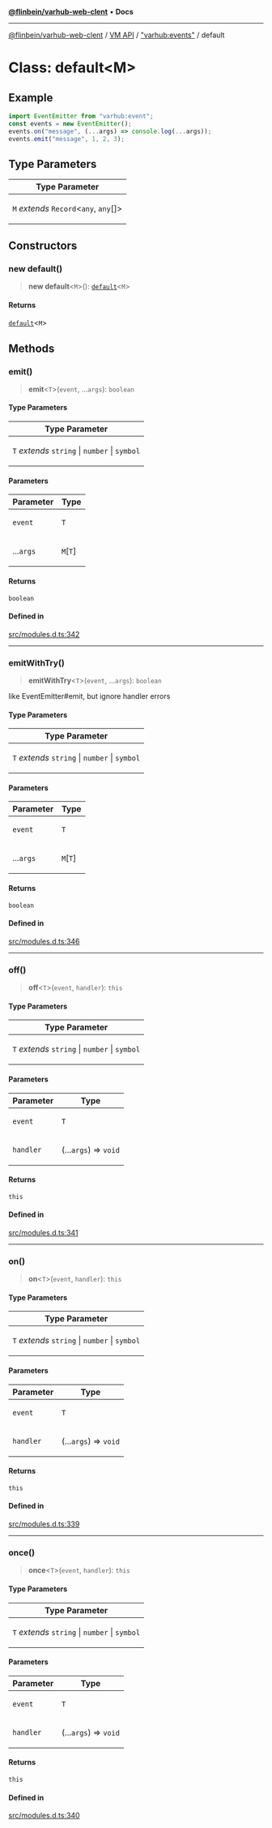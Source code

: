 [**@flinbein/varhub-web-clent**](../../../../README.md) • **Docs**

***

[@flinbein/varhub-web-clent](../../../../README.md) / [VM API](../../../README.md) / ["varhub:events"](../README.md) / default

# Class: default\<M\>

## Example

```javascript
import EventEmitter from "varhub:event";
const events = new EventEmitter();
events.on("message", (...args) => console.log(...args));
events.emit("message", 1, 2, 3);
```

## Type Parameters

<table>
<thead>
<tr>
<th>Type Parameter</th>
</tr>
</thead>
<tbody>
<tr>
<td>

`M` *extends* `Record`\<`any`, `any`[]\>

</td>
</tr>
</tbody>
</table>

## Constructors

### new default()

> **new default**\<`M`\>(): [`default`](default.md)\<`M`\>

#### Returns

[`default`](default.md)\<`M`\>

## Methods

### emit()

> **emit**\<`T`\>(`event`, ...`args`): `boolean`

#### Type Parameters

<table>
<thead>
<tr>
<th>Type Parameter</th>
</tr>
</thead>
<tbody>
<tr>
<td>

`T` *extends* `string` \| `number` \| `symbol`

</td>
</tr>
</tbody>
</table>

#### Parameters

<table>
<thead>
<tr>
<th>Parameter</th>
<th>Type</th>
</tr>
</thead>
<tbody>
<tr>
<td>

`event`

</td>
<td>

`T`

</td>
</tr>
<tr>
<td>

...`args`

</td>
<td>

`M`\[`T`\]

</td>
</tr>
</tbody>
</table>

#### Returns

`boolean`

#### Defined in

[src/modules.d.ts:342](https://github.com/flinbein/varhub-web-client/blob/03abd2bf517b76514fc1e5aae61e36810a87369c/src/modules.d.ts#L342)

***

### emitWithTry()

> **emitWithTry**\<`T`\>(`event`, ...`args`): `boolean`

like EventEmitter#emit, but ignore handler errors

#### Type Parameters

<table>
<thead>
<tr>
<th>Type Parameter</th>
</tr>
</thead>
<tbody>
<tr>
<td>

`T` *extends* `string` \| `number` \| `symbol`

</td>
</tr>
</tbody>
</table>

#### Parameters

<table>
<thead>
<tr>
<th>Parameter</th>
<th>Type</th>
</tr>
</thead>
<tbody>
<tr>
<td>

`event`

</td>
<td>

`T`

</td>
</tr>
<tr>
<td>

...`args`

</td>
<td>

`M`\[`T`\]

</td>
</tr>
</tbody>
</table>

#### Returns

`boolean`

#### Defined in

[src/modules.d.ts:346](https://github.com/flinbein/varhub-web-client/blob/03abd2bf517b76514fc1e5aae61e36810a87369c/src/modules.d.ts#L346)

***

### off()

> **off**\<`T`\>(`event`, `handler`): `this`

#### Type Parameters

<table>
<thead>
<tr>
<th>Type Parameter</th>
</tr>
</thead>
<tbody>
<tr>
<td>

`T` *extends* `string` \| `number` \| `symbol`

</td>
</tr>
</tbody>
</table>

#### Parameters

<table>
<thead>
<tr>
<th>Parameter</th>
<th>Type</th>
</tr>
</thead>
<tbody>
<tr>
<td>

`event`

</td>
<td>

`T`

</td>
</tr>
<tr>
<td>

`handler`

</td>
<td>

(...`args`) => `void`

</td>
</tr>
</tbody>
</table>

#### Returns

`this`

#### Defined in

[src/modules.d.ts:341](https://github.com/flinbein/varhub-web-client/blob/03abd2bf517b76514fc1e5aae61e36810a87369c/src/modules.d.ts#L341)

***

### on()

> **on**\<`T`\>(`event`, `handler`): `this`

#### Type Parameters

<table>
<thead>
<tr>
<th>Type Parameter</th>
</tr>
</thead>
<tbody>
<tr>
<td>

`T` *extends* `string` \| `number` \| `symbol`

</td>
</tr>
</tbody>
</table>

#### Parameters

<table>
<thead>
<tr>
<th>Parameter</th>
<th>Type</th>
</tr>
</thead>
<tbody>
<tr>
<td>

`event`

</td>
<td>

`T`

</td>
</tr>
<tr>
<td>

`handler`

</td>
<td>

(...`args`) => `void`

</td>
</tr>
</tbody>
</table>

#### Returns

`this`

#### Defined in

[src/modules.d.ts:339](https://github.com/flinbein/varhub-web-client/blob/03abd2bf517b76514fc1e5aae61e36810a87369c/src/modules.d.ts#L339)

***

### once()

> **once**\<`T`\>(`event`, `handler`): `this`

#### Type Parameters

<table>
<thead>
<tr>
<th>Type Parameter</th>
</tr>
</thead>
<tbody>
<tr>
<td>

`T` *extends* `string` \| `number` \| `symbol`

</td>
</tr>
</tbody>
</table>

#### Parameters

<table>
<thead>
<tr>
<th>Parameter</th>
<th>Type</th>
</tr>
</thead>
<tbody>
<tr>
<td>

`event`

</td>
<td>

`T`

</td>
</tr>
<tr>
<td>

`handler`

</td>
<td>

(...`args`) => `void`

</td>
</tr>
</tbody>
</table>

#### Returns

`this`

#### Defined in

[src/modules.d.ts:340](https://github.com/flinbein/varhub-web-client/blob/03abd2bf517b76514fc1e5aae61e36810a87369c/src/modules.d.ts#L340)
